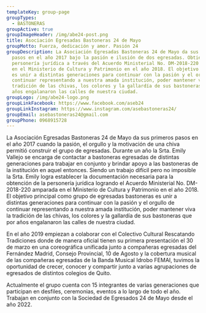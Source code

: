 ```yaml
---
templateKey: group-page
groupTypes:
  - BASTONERAS
groupActive: true
groupImageHeader: /img/abe24-post.png
title: Asociación Egresadas Bastoneras 24 de Mayo
groupMotto: Fuerza, dedicación y amor. Pasión 24
groupDescription: La Asociación Egresadas Bastoneras 24 de Mayo da sus primeros
  pasos en el año 2017 bajo la pasión e ilusión de dos egresadas. Obtienen la
  personería jurídica a través del Acuerdo Ministerial No. DM-2018-220 amparada
  en el Ministerio de Cultura y Patrimonio en el año 2018. El objetivo principal
  es unir a distintas generaciones para continuar con la pasión y el orgullo de
  continuar representando a nuestra amada institución, poder mantener viva la
  tradición de las chivas, los colores y la gallardía de sus bastoneras que por
  años engalanaron las calles de nuestra ciudad.
groupLogo: /img/abe24-logo.png
groupLinkFacebook: https://www.facebook.com/aseb24
groupLinkInstagram: https://www.instagram.com/asebastoneras24/
groupEmail: asebastoneras24@gmail.com
groupPhone: ‭0968915728‬
---
```

La Asociación Egresadas Bastoneras 24 de Mayo da sus primeros pasos en el año 2017 cuando la pasión, el orgullo y la motivación de una chiva permitió construir el grupo de egresadas. Durante un año la Srta. Emily Vallejo se encarga de contactar a bastoneras egresadas de distintas generaciones para trabajar en conjunto y brindar apoyo a las bastoneras de la institución en aquel entonces. Siendo un trabajo difícil pero no imposible la Srta. Emily logra establecer la documentación necesaria para la obtención de la personería jurídica logrando el Acuerdo Ministerial No. DM-2018-220 amparada en el Ministerio de Cultura y Patrimonio en el año 2018. El objetivo principal como grupo de egresadas bastoneras es unir a distintas generaciones para continuar con la pasión y el orgullo de continuar representando a nuestra amada institución, poder mantener viva la tradición de las chivas, los colores y la gallardía de sus bastoneras que por años engalanaron las calles de nuestra ciudad.

En el año 2019 empiezan a colaborar con el Colectivo Cultural Rescatando Tradiciones donde de manera oficial tienen su primera presentación el 30 de marzo en una coreográfica unificada junto a compañeras egresadas del Fernández Madrid, Consejo Provincial, 10 de Agosto y la cobertura musical de las compañeras egresadas de la Banda Musical Idrobo FEMAI, tuvimos la oportunidad de crecer, conocer y compartir junto a varias agrupaciones de egresados de distintos colegios de Quito.

Actualmente el grupo cuenta con 15 integrantes de varias generaciones que participan en desfiles, ceremonias, eventos a lo largo de todo el año. Trabajan en conjunto con la Sociedad de Egresados 24 de Mayo desde el año 2022.